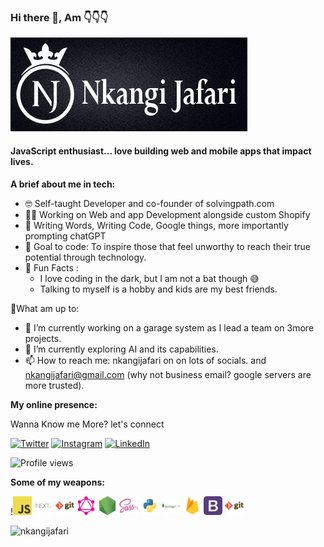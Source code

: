 
### Hi there 👋, Am 👇👇👇
![3 years experience as a freelancer](https://github.com/NKANGIJAFARI/nkangijafari/blob/master/github%20jafari%20logo.jpg)
#### JavaScript enthusiast... love building web and mobile apps that impact lives.

**A brief about me in tech:** 
- 🤓 Self-taught Developer and co-founder of solvingpath.com
- 👩‍💻 Working on Web and app Development alongside custom Shopify
- 📝 Writing Words, Writing Code, Google things, more importantly prompting chatGPT
- 🎯 Goal to code: To inspire those that feel unworthy to 
            reach their true potential through technology.
- 💌 Fun Facts : 
    - I love coding in the dark, but I am not a bat though 😅
    - Talking to myself is a hobby and kids are my best friends.
    
📝What am up to:
- 🔭 I’m currently working on a garage system as I lead a team on 3more projects.
- 🌱 I’m currently exploring AI and its capabilities.
- 📫 How to reach me:  nkangijafari on on lots of socials. and nkangijafari@gmail.com
  (why not business email? google servers are more trusted).


**My online presence:** 
<!-- Online presence -->
 <p align="left">Wanna Know me More? let's connect</p>

<p align="left">
 
<a href="https://twitter.com/nkangijafari">
<img src="https://img.shields.io/badge/-Twitter-%231DA1F2" alt="Twitter" /></a> 

<a href="https://www.instagram.com/nkangijafari">
<img src="https://img.shields.io/badge/-Instagram-%23eb13a5" alt="Instagram" /></a>  

<a href="https://www.linkedin.com/in/nkangijafari/">
<img src="https://img.shields.io/badge/-LinkedIn-%233781da" alt="LinkedIn"/></a>
    
 
 ![Profile views](https://gpvc.arturio.dev/NKANGIJAFARI)  

</p>

**Some of my weapons:**  
<p>
!<img height="30" src="https://raw.githubusercontent.com/github/explore/80688e429a7d4ef2fca1e82350fe8e3517d3494d/topics/javascript/javascript.png">
<img height="30"  src="https://raw.githubusercontent.com/github/explore/80688e429a7d4ef2fca1e82350fe8e3517d3494d/topics/nextjs/nextjs.png">
<img height="30" src="https://raw.githubusercontent.com/github/explore/80688e429a7d4ef2fca1e82350fe8e3517d3494d/topics/git/git.png">
<img height="30" src="https://raw.githubusercontent.com/github/explore/5c058a388828bb5fde0bcafd4bc867b5bb3f26f3/topics/graphql/graphql.png">
<img height="30" src="https://raw.githubusercontent.com/github/explore/80688e429a7d4ef2fca1e82350fe8e3517d3494d/topics/nodejs/nodejs.png">
<img height="30" src="https://raw.githubusercontent.com/github/explore/80688e429a7d4ef2fca1e82350fe8e3517d3494d/topics/sass/sass.png">
<img height="30" src="https://raw.githubusercontent.com/github/explore/80688e429a7d4ef2fca1e82350fe8e3517d3494d/topics/python/python.png">
<img height="30" src="https://raw.githubusercontent.com/github/explore/80688e429a7d4ef2fca1e82350fe8e3517d3494d/topics/mongodb/mongodb.png">
<img height="30" src="https://raw.githubusercontent.com/github/explore/80688e429a7d4ef2fca1e82350fe8e3517d3494d/topics/firebase/firebase.png">
<img height="30"  src="https://raw.githubusercontent.com/github/explore/80688e429a7d4ef2fca1e82350fe8e3517d3494d/topics/bootstrap/bootstrap.png">
<img height="30" src="https://raw.githubusercontent.com/github/explore/80688e429a7d4ef2fca1e82350fe8e3517d3494d/topics/git/git.png">
</p>

<img src="https://github-readme-stats.vercel.app/api?username=NKANGIJAFARI&show_icons=true&theme=gotham&count_private=true" alt="nkangijafari"  width="48%" align="left"/>
 
 
<!-- ![GitHub Activity Graph](https://activity-graph.herokuapp.com/graph?username=NKANGIJAFARI)   -->
 

